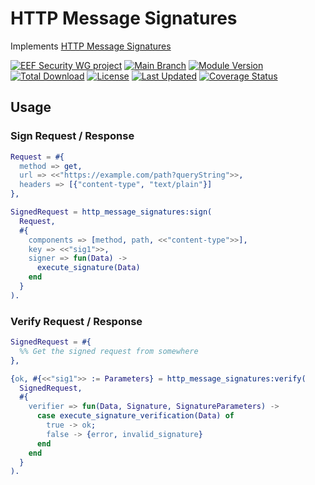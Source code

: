# HTTP Message Signatures

Implements [HTTP Message Signatures](https://datatracker.ietf.org/doc/html/draft-ietf-httpbis-message-signatures-19)

[![EEF Security WG project](https://img.shields.io/badge/EEF-Security-black)](https://github.com/erlef/security-wg)
[![Main Branch](https://github.com/maennchen/http-message-signatures/actions/workflows/branch_main.yml/badge.svg?branch=main)](https://github.com/maennchen/http-message-signatures/actions/workflows/branch_main.yml)
[![Module Version](https://img.shields.io/hexpm/v/http_message_signatures.svg)](https://hex.pm/packages/http_message_signatures)
[![Total Download](https://img.shields.io/hexpm/dt/http_message_signatures.svg)](https://hex.pm/packages/http_message_signatures)
[![License](https://img.shields.io/hexpm/l/http_message_signatures.svg)](https://github.com/maennchen/http-message-signatures/blob/main/LICENSE)
[![Last Updated](https://img.shields.io/github/last-commit/maennchen/http-message-signatures.svg)](https://github.com/maennchen/http-message-signatures/commits/master)
[![Coverage Status](https://coveralls.io/repos/github/maennchen/http-message-signatures/badge.svg?branch=main)](https://coveralls.io/github/maennchen/http-message-signatures?branch=main)

## Usage

### Sign Request / Response

```erlang
Request = #{
  method => get,
  url => <<"https://example.com/path?queryString">>,
  headers => [{"content-type", "text/plain"}]
},

SignedRequest = http_message_signatures:sign(
  Request,
  #{
    components => [method, path, <<"content-type">>],
    key => <<"sig1">>,
    signer => fun(Data) ->
      execute_signature(Data)
    end
  }
).
```

### Verify Request / Response

```erlang
SignedRequest = #{
  %% Get the signed request from somewhere
},

{ok, #{<<"sig1">> := Parameters} = http_message_signatures:verify(
  SignedRequest,
  #{
    verifier => fun(Data, Signature, SignatureParameters) ->
      case execute_signature_verification(Data) of
        true -> ok;
        false -> {error, invalid_signature}
      end
    end
  }
).
```